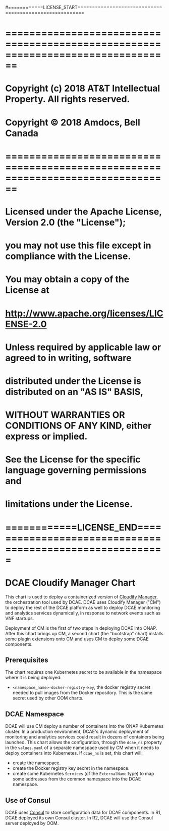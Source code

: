 #============LICENSE_START========================================================
# ================================================================================
# Copyright (c) 2018 AT&T Intellectual Property. All rights reserved.
# Copyright © 2018 Amdocs, Bell Canada
# ================================================================================
# Licensed under the Apache License, Version 2.0 (the "License");
# you may not use this file except in compliance with the License.
# You may obtain a copy of the License at
#
#     http://www.apache.org/licenses/LICENSE-2.0
#
# Unless required by applicable law or agreed to in writing, software
# distributed under the License is distributed on an "AS IS" BASIS,
# WITHOUT WARRANTIES OR CONDITIONS OF ANY KIND, either express or implied.
# See the License for the specific language governing permissions and
# limitations under the License.
# ============LICENSE_END=========================================================

# DCAE Cloudify Manager Chart

This chart is used to deploy a containerized version of 
[Cloudify Manager](http://docs.getcloudify.org/4.3.0/intro/cloudify-manager/),
the orchestration tool used by DCAE.  DCAE uses Cloudify Manager ("CM") to 
deploy the rest of the DCAE platform as well to deploy DCAE monitoring and
analytics services dynamically, in response to network events such as VNF startups.

Deployment of CM is the first of two steps in deploying DCAE into ONAP.  After this chart 
brings up CM, a second chart (the "bootstrap" chart) installs some plugin extensions onto CM 
and uses CM to deploy some DCAE components. 

## Prerequisites
The chart requires one Kubernetes secret to be available in the namespace where it is
being deployed:
  - `<namespace_name>-docker-registry-key`, the docker registry secret needed to pull images
  from the Docker repository.  This is the same secret used by other OOM charts.

## DCAE Namespace
DCAE will use CM deploy a number of containers into the ONAP Kubernetes cluster.  In a production
environment, DCAE's dynamic deployment of monitoring and analytics services could result in dozens
of containers being launched.  This chart allows the configuration, through the `dcae_ns` property 
in the `values.yaml` of a separate namespace used by CM when it needs to deploy containers into
Kubernetes.  If `dcae_ns` is set, this chart will:
  - create the namespace.  
  - create the Docker registry key secret in the namespace.
  - create some Kubernetes `Services` (of the `ExternalName` type) to map some addresses from the common namespace into the DCAE namespace.

## Use of Consul
DCAE uses [Consul](http://consul.io) to store configuration data for DCAE components.  In R1, DCAE
deployed its own Consul cluster.  In R2, DCAE will use the Consul server deployed by OOM.

